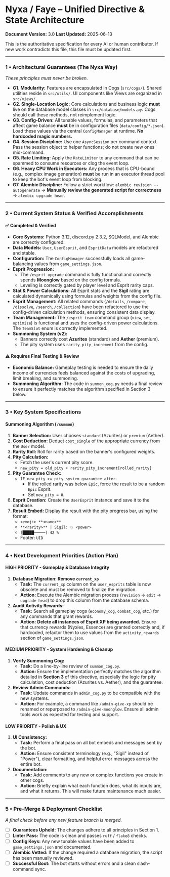 # Nyxa / Faye – Unified Directive & State Architecture
**Document Version:** 3.0
**Last Updated:** 2025-06-13

This is the authoritative specification for every AI or human contributor. If new work contradicts this file, this file must be updated first.

---
### 1 • Architectural Guarantees (The Nyxa Way)
*These principles must never be broken.*

- **G1. Modularity:** Features are encapsulated in Cogs (`src/cogs/`). Shared utilities reside in `src/utils/`. UI components like Views are organized in `src/views/`.
- **G2. Single-Location Logic:** Core calculations and business logic **must** live on the database model classes in `src/database/models.py`. Cogs should call these methods, not reimplement logic.
- **G3. Config-Driven:** All tunable values, formulas, and parameters that affect game balance **must** be in configuration files (`data/config/*.json`). Load these values via the central `ConfigManager` at runtime. **No hardcoded magic numbers.**
- **G4. Session Discipline:** Use one `AsyncSession` per command context. Pass the session object to helper functions; do not create new ones mid-command.
- **G5. Rate Limiting:** Apply the `RateLimiter` to any command that can be spammed to consume resources or clog the event loop.
- **G6. Heavy CPU Work in Executors:** Any process that is CPU-bound (e.g., complex image generation) **must** be run in an executor thread pool to keep the bot's event loop from blocking.
- **G7. Alembic Discipline:** Follow a strict workflow: `alembic revision --autogenerate` → **Manually review the generated script for correctness** → `alembic upgrade head`.

---
### 2 • Current System Status & Verified Accomplishments

#### ✅ **Completed & Verified**
- **Core Systems:** Python 3.12, discord.py 2.3.2, SQLModel, and Alembic are correctly configured.
- **Data Models:** `User`, `UserEsprit`, and `EspritData` models are refactored and stable.
- **Configuration:** The `ConfigManager` successfully loads all game-balancing values from `game_settings.json`.
- **Esprit Progression:**
    - The `/esprit upgrade` command is fully functional and correctly spends **Moonglow** based on the config formula.
    - Leveling is correctly gated by player level and Esprit rarity caps.
- **Stat & Power Calculations:** All Esprit stats and the **Sigil** rating are calculated dynamically using formulas and weights from the config file.
- **Esprit Management:** All related commands (`/details`, `/compare`, `/dissolve`, `/search`, `/collection`) have been refactored to use the config-driven calculation methods, ensuring consistent data display.
- **Team Management:** The `/esprit team` command group (`view`, `set`, `optimize`) is functional and uses the config-driven power calculations. The `TeamSlot` enum is correctly implemented.
- **Summoning System (v2):**
    - Banners correctly cost **Azurites** (standard) and **Aether** (premium).
    - The pity system uses `rarity_pity_increment` from the config.

#### ⚠️ **Requires Final Testing & Review**
- **Economic Balance:** Gameplay testing is needed to ensure the daily income of currencies feels balanced against the costs of upgrading, limit breaking, and summoning.
- **Summoning Algorithm:** The code in `summon_cog.py` needs a final review to ensure it perfectly matches the algorithm specified in Section 3 below.

---
### 3 • Key System Specifications

#### Summoning Algorithm (`/summon`)
1.  **Banner Selection:** User chooses `standard` (Azurites) or `premium` (Aether).
2.  **Cost Deduction:** Deduct `cost_single` of the appropriate currency from the `User` model.
3.  **Rarity Roll:** Roll for rarity based on the banner's configured weights.
4.  **Pity Calculation:**
    - Fetch the user's current pity score.
    - `new_pity = old_pity + rarity_pity_increment[rolled_rarity]`
5.  **Pity Guarantee Check:**
    - `IF new_pity >= pity_system_guarantee_after`:
        - If the rolled rarity was below `Epic`, force the result to be a random `Epic` Esprit.
        - Set `new_pity = 0`.
6.  **Esprit Creation:** Create the `UserEsprit` instance and save it to the database.
7.  **Result Embed:** Display the result with the pity progress bar, using the format:
    - `<emoji> **<name>**`
    - `**<rarity>** | Sigil: 💥 <power>`
    - `[█████─────] 42 %`
    - Footer: `UID`

---
### 4 • Next Development Priorities (Action Plan)

#### **HIGH PRIORITY - Gameplay & Database Integrity**
1.  **Database Migration: Remove `current_xp`**
    - **Task:** The `current_xp` column on the `user_esprits` table is now obsolete and must be removed to finalize the migration.
    - **Action:** Execute the Alembic migration process (`revision` -> `edit` -> `upgrade head`) to drop this column from the database schema.
2.  **Audit Activity Rewards:**
    - **Task:** Search all gameplay cogs (`economy_cog`, `combat_cog`, etc.) for any commands that grant rewards.
    - **Action:** **Delete all instances of Esprit XP being awarded.** Ensure that currency rewards (Nyxies, Essence) are granted correctly and, if hardcoded, refactor them to use values from the `activity_rewards` section of `game_settings.json`.

#### **MEDIUM PRIORITY - System Hardening & Cleanup**
1.  **Verify Summoning Cog:**
    - **Task:** Do a line-by-line review of `summon_cog.py`.
    - **Action:** Ensure the implementation perfectly matches the algorithm detailed in **Section 3** of this directive, especially the logic for pity calculation, cost deduction (Azurites vs. Aether), and the guarantee.
2.  **Review Admin Commands:**
    - **Task:** Update commands in `admin_cog.py` to be compatible with the new systems.
    - **Action:** For example, a command like `/admin-give-xp` should be renamed or repurposed to `/admin-give-moonglow`. Ensure all admin tools work as expected for testing and support.

#### **LOW PRIORITY - Polish & UX**
1.  **UI Consistency:**
    - **Task:** Perform a final pass on all bot embeds and messages sent by the bot.
    - **Action:** Ensure consistent terminology (e.g., "Sigil" instead of "Power"), clear formatting, and helpful error messages across the entire bot.
2.  **Documentation:**
    - **Task:** Add comments to any new or complex functions you create in other cogs.
    - **Action:** Briefly explain what each function does, what its inputs are, and what it returns. This will make future maintenance much easier.

---
### 5 • Pre-Merge & Deployment Checklist
*A final check before any new feature branch is merged.*

- [ ] **Guarantees Upheld:** The changes adhere to all principles in Section 1.
- [ ] **Linter Pass:** The code is clean and passes `ruff` / `flake8` checks.
- [ ] **Config Keys:** Any new tunable values have been added to `game_settings.json` and documented.
- [ ] **Alembic Vetted:** If the change required a database migration, the script has been manually reviewed.
- [ ] **Successful Boot:** The bot starts without errors and a clean slash-command sync.
